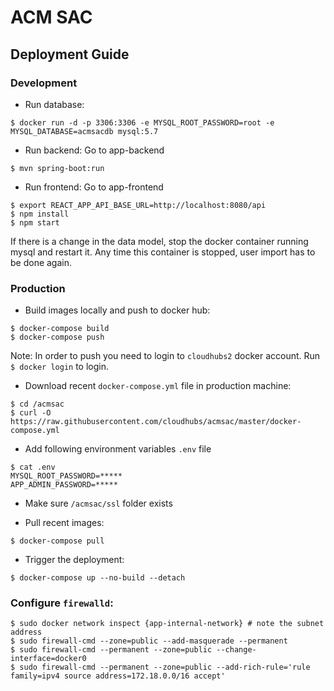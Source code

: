 # ACM SAC

## Deployment Guide

### Development

- Run database: 

```
$ docker run -d -p 3306:3306 -e MYSQL_ROOT_PASSWORD=root -e MYSQL_DATABASE=acmsacdb mysql:5.7
```

- Run backend: 
Go to app-backend
```
$ mvn spring-boot:run
```

- Run frontend:
Go to app-frontend
```
$ export REACT_APP_API_BASE_URL=http://localhost:8080/api
$ npm install
$ npm start
```

If there is a change in the data model, stop the docker container running mysql and restart it. Any time this container is stopped, user import has to be done again.

### Production

- Build images locally and push to docker hub: 

```
$ docker-compose build
$ docker-compose push
```

Note: In order to push you need to login to `cloudhubs2` docker account. Run `$ docker login` to login.

- Download recent `docker-compose.yml` file in production machine:

```
$ cd /acmsac
$ curl -O https://raw.githubusercontent.com/cloudhubs/acmsac/master/docker-compose.yml
```

- Add following environment variables `.env` file

```
$ cat .env
MYSQL_ROOT_PASSWORD=*****
APP_ADMIN_PASSWORD=*****
```

- Make sure `/acmsac/ssl` folder exists

- Pull recent images: 

```
$ docker-compose pull
```

- Trigger the deployment:

```
$ docker-compose up --no-build --detach
```

### Configure `firewalld`:

```
$ sudo docker network inspect {app-internal-network} # note the subnet address
$ sudo firewall-cmd --zone=public --add-masquerade --permanent
$ sudo firewall-cmd --permanent --zone=public --change-interface=docker0
$ sudo firewall-cmd --permanent --zone=public --add-rich-rule='rule family=ipv4 source address=172.18.0.0/16 accept'
```
